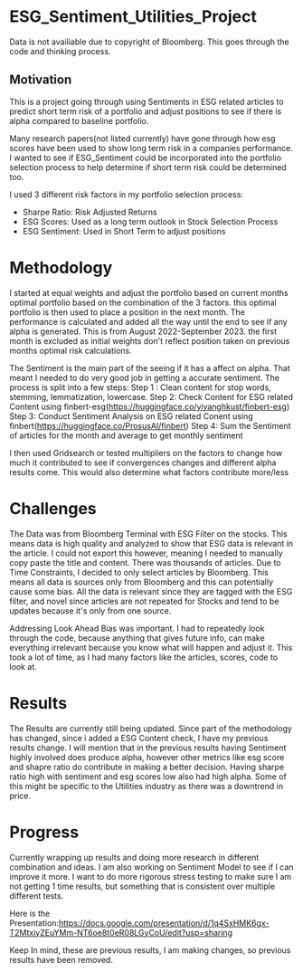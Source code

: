 # ESG_Sentiment_Utilities_Project

Data is not availiable due to copyright of Bloomberg. This goes through the code and thinking process.

## Motivation
This is a project going through using Sentiments in ESG related articles to predict short term risk of a portfolio and adjust positions to see if there is alpha compared to baseline portfolio.

Many research papers(not listed currently) have gone through how esg scores have been used to show long term risk in a companies performance. I wanted to see if ESG_Sentiment could be incorporated into the portfolio selection process to help determine if short term risk could be determined too. 

I used 3 different risk factors in my portfolio selection process:
 - Sharpe Ratio: Risk Adjusted Returns  
 - ESG Scores: Used as a long term outlook in Stock Selection Process
 - ESG Sentiment: Used in Short Term to adjust positions

# Methodology
 I started at equal weights and adjust the portfolio based on current months optimal portfolio based on the combination of the 3 factors. this optimal portfolio is then used to place a position in the next month. The performance is calculated and added all the way until the end to see if  any alpha is generated. This is from August 2022-September 2023. the first month is excluded as initial weights don't reflect position taken on previous months optimal risk calculations.

The Sentiment is the main part of the seeing if it has a affect on alpha. That meant I needed to do very good job in getting a accurate sentiment. The process is split into a few steps:
Step 1 : Clean content for stop words, stemming, lemmatization, lowercase.
Step 2: Check Content for ESG related Content using finbert-esg(https://huggingface.co/yiyanghkust/finbert-esg)
Step 3: Conduct Sentiment Analysis on ESG related Conent using finbert(https://huggingface.co/ProsusAI/finbert)
Step 4: Sum the Sentiment of articles for the month and average to get monthly sentiment

I then used Gridsearch or tested multipliers on the factors to change how much it contributed to see if convergences changes and different alpha results come. This would also determine what factors contribute more/less

#  Challenges
  The Data was from Bloomberg Terminal with ESG Filter on the stocks. This means data is high quality and analyzed to show that ESG data is relevant in the article. I could not export this however, meaning I needed to manually copy paste the title and content. There was thousands of articles. Due to Time Constraints, I decided to only select articles by Bloomberg. This means all data is sources only from Bloomberg and this can potentially cause some bias. All the data is relevant since they are tagged with the ESG filter, and novel since articles are not repeated for Stocks and tend to be updates because it's only from one source. 

Addressing Look Ahead Bias was important. I had to repeatedly look through the code, because anything that gives future info, can make everything irrelevant because you know what will happen and adjust it. This took a lot of time, as I had many factors like the articles, scores, code to look at.

# Results

The Results are currently still being updated. Since part of the methodology has changed, since i added a ESG Content check, I have my previous results change. I will mention that in the previous results having Sentiment highly involved does produce alpha, however other metrics like esg score and shapre ratio do contribute in making a better decision. Having sharpe ratio high with sentiment and esg scores low also had high alpha. Some of this might be specific to the Utilities industry as there was a downtrend in price.

 # Progress
Currently wrapping up results and doing more research in different combination and ideas. I am also working on Sentiment Model to see if I can improve it more. I want to do more rigorous stress testing to make sure I am not getting 1 time results, but something that is consistent over multiple different tests.

Here is the Presentation:https://docs.google.com/presentation/d/1q4SxHMK6gx-T2MtxiyZEuYMm-NT6oe8t0eR08LGyCoU/edit?usp=sharing

Keep In mind, these are previous results, I am making changes, so previous results have been removed. 
